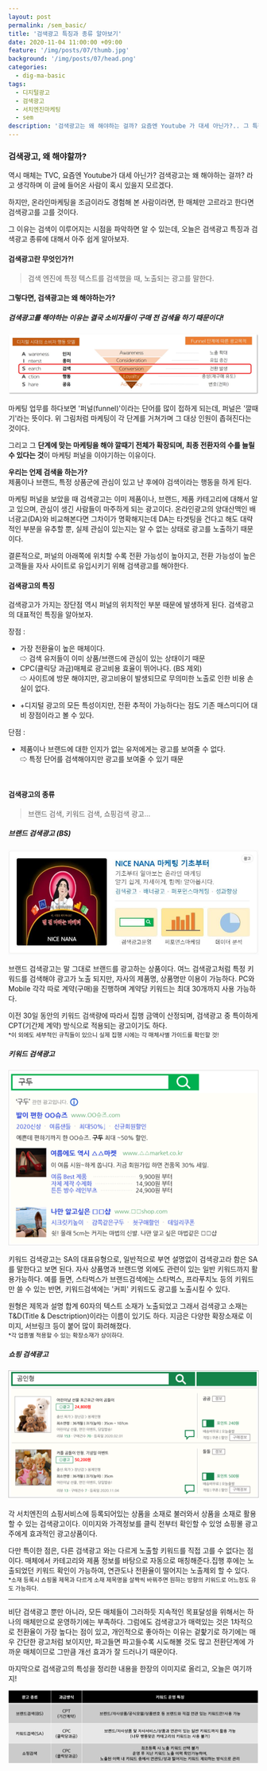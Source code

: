 ```yaml
---
layout: post
permalink: /sem_basic/
title: '검색광고 특징과 종류 알아보기'
date: 2020-11-04 11:00:00 +09:00
feature: '/img/posts/07/thumb.jpg'
background: '/img/posts/07/head.png'
categories:
  - dig-ma-basic
tags:
  - 디지털광고
  - 검색광고
  - 서치엔진마케팅
  - sem
description: '검색광고는 왜 해야하는 걸까? 요즘엔 Youtube 가 대세 아닌가?.. 그 특징와 그 종류들을 쉽게 알아보자.'
---
```


### 검색광고, 왜 해야할까?

역시 매체는 TVC, 요즘엔 Youtube가 대세 아닌가? 검색광고는 왜 해야하는 걸까?
라고 생각하며 이 글에 들어온 사람이 혹시 있을지 모르겠다.

하지만, 온라인마케팅을 조금이라도 경험해 본 사람이라면, 한 매체만 고르라고 한다면 검색광고를 고를 것이다.

그 이유는 검색이 이루어지는 시점을 파악하면 알 수 있는데,
오늘은 검색광고 특징과 검색광고 종류에 대해서 아주 쉽게 알아보자.



#### 검색광고란 무엇인가?!
> 검색 엔진에 특정 텍스트를 검색했을 때, 노출되는 광고를 말한다.

#### 그렇다면, 검색광고는 왜 해야하는가?
##### 검색광고를 해야하는 이유는 결국 소비자들이 구매 전 검색을 하기 때문이다!

![marketing_funnel](/img/posts/07/marketing_funnel.jpg)

마케팅 업무를 하다보면 '퍼널(funnel)'이라는 단어를 많이 접하게 되는데, 퍼널은 '깔때기'라는 뜻이다.
위 그림처럼 마케팅이 각 단계를 거쳐가며 그 대상 인원이 좁혀진다는 것이다.

그리고 그 <b>단계에 맞는 마케팅을 해야 깔때기 전체가 확장되며, 최종 전환자의 수를 늘릴 수 있다는 것</b>이 마케팅 퍼널을 이야기하는 이유이다.

<b>우리는 언제 검색을 하는가?</b>
<br>제품이나 브랜드, 특정 상품군에 관심이 있고 난 후에야 검색이라는 행동을 하게 된다.

마케팅 퍼널을 보았을 때 검색광고는 이미 제품이나, 브랜드, 제품 카테고리에 대해서 알고 있으며, 관심이 생긴 사람들이 마주하게 되는 광고이다. 온라인광고의 양대산맥인 배너광고(DA)와 비교해본다면 그차이가 명확해지는데 DA는 타겟팅을 건다고 해도 대략적인 부분을 유추할 뿐, 실제 관심이 있는지는 알 수 없는 상태로 광고를 노출하기 때문이다.

결론적으로, 퍼널의 아래쪽에 위치할 수록 전환 가능성이 높아지고, 전환 가능성이 높은 고객들을 자사 사이트로 유입시키기 위해 검색광고를 해야한다.


#### 검색광고의 특징

검색광고가 가지는 장단점 역시 퍼널의 위치적인 부분 때문에 발생하게 된다. 검색광고의 대표적인 특징을 알아보자.

장점 :
- 가장 전환율이 높은 매체이다.
<br>⇨ 검색 유저들이 이미 상품/브랜드에 관심이 있는 상태이기 때문
- CPC(클릭당 과금)매체로 광고비용 효율이 뛰어나다. (BS 제외)
<br>⇨ 사이트에 방문 해야지만, 광고비용이 발생되므로 무의미한 노출로 인한 비용 손실이 없다.
+ +디지털 광고의 모든 특성이지만, 전환 추적이 가능하다는 점도 기존 매스미디어 대비 장점이라고 볼 수 있다.

단점 :
- 제품이나 브랜드에 대한 인지가 없는 유저에게는 광고를 보여줄 수 없다.
<br>⇨ 특정 단어를 검색해야지만 광고를 보여줄 수 있기 때문


<br>

#### 검색광고의 종류
> 브랜드 검색, 키워드 검색, 쇼핑검색 광고...

##### 브랜드 검색광고 (BS)
![brand_sa](/img/posts/07/brand_search.jpg)

브랜드 검색광고는 말 그대로 브랜드를 광고하는 상품이다.
여느 검색광고처럼 특정 키워드를 검색해야 광고가 노출 되지만, 자사의 제품명, 상품명만 이용이 가능하다.
PC와 Mobile 각각 따로 계약(구매)을 진행하며 계약당 키워드는 최대 30개까지 사용 가능하다.

이전 30일 동안의 키워드 검색량에 따라서 집행 금액이 산정되며,
검색광고 중 특이하게 CPT(기간제 계약) 방식으로 적용되는 광고이기도 하다.
<br><small>*이 외에도 세부적인 규칙들이 있으니 실제 집행 시에는 각 매체사별 가이드를 확인할 것!</small>

##### 키워드 검색광고
![search_ad](/img/posts/07/search_ad.png)

키워드 검색광고는 SA의 대표유형으로, 일반적으로 부연 설명없이 검색광고라 함은 SA를 말한다고 보면 된다. 자사 상품명과 브랜드명 외에도 관련이 있는 일반 키워드까지 활용가능하다.
예를 들면, 스타벅스가 브랜드검색에는 스타벅스, 프라푸치노 등의 키워드만 쓸 수 있는 반면, 키워드검색에는 '커피' 키워드도 광고를 노출시킬 수 있다.

원형은 제목과 설명 합계 60자의 텍스트 소재가 노출되었고 그래서 검색광고 소재는 T&D(Title & Desctription)이라는 이름이 있기도 하다.
지금은 다양한 확장소재로 이미지, 서브링크 등이 붙어 많이 화려해졌다.
<br><small>*각 업종별 적용할 수 있는 확장소재가 상이하다.</small>

##### 쇼핑 검색광고
![search_ad](/img/posts/07/shopping_ad.png)

각 서치엔진의 쇼핑서비스에 등록되어있는 상품을 소재로 불러와서 상품을 소재로 활용할 수 있는 검색광고이다.
이미지와 가격정보를 클릭 전부터 확인할 수 있엉 쇼핑몰 광고주에게 효과적인 광고상품이다.

다만 특이한 점은, 다른 검색광고 와는 다르게 노출할 키워드를 직접 고를 수 없다는 점이다.
매체에서 카테고리와 제품 정보를 바탕으로 자동으로 매칭해준다.집행 후에는 노출되었던 키워드 확인이 가능하여, 연관도나 전환율이 떨어지는 노출제외 할 수 있다.
<br><small>*소재 등록시 쇼핑몰 제목과 다르게 소재 제목명을 살짝씩 바꿔주면 원하는 방향의 키워드로 어느정도 유도 가능하다.</small>


------------------------


비단 검색광고 뿐만 아니라, 모든 매체들이 그러하듯 지속적인 목표달성을 위해서는 하나의 매체만으로 운영하기에는 부족하다. 그럼에도 검색광고가 매력있는 것은 1차적으로 전환율이 가장 높다는 점이 있고, 개인적으로 좋아하는 이유는 겉핥기로 하기에는 매우 간단한 광고처럼 보이지만, 파고들면 파고들수록 시도해볼 것도 많고 전환단계에 가까운 매체이므로 그만큼 개선 효과가 잘 드러나기 때문이다.

마지막으로 검색광고의 특성을 정리한 내용을 한장의 이미지로 올리고, 오늘은 여기까지!

![search_ad](/img/posts/07/search_ad_type.png)
